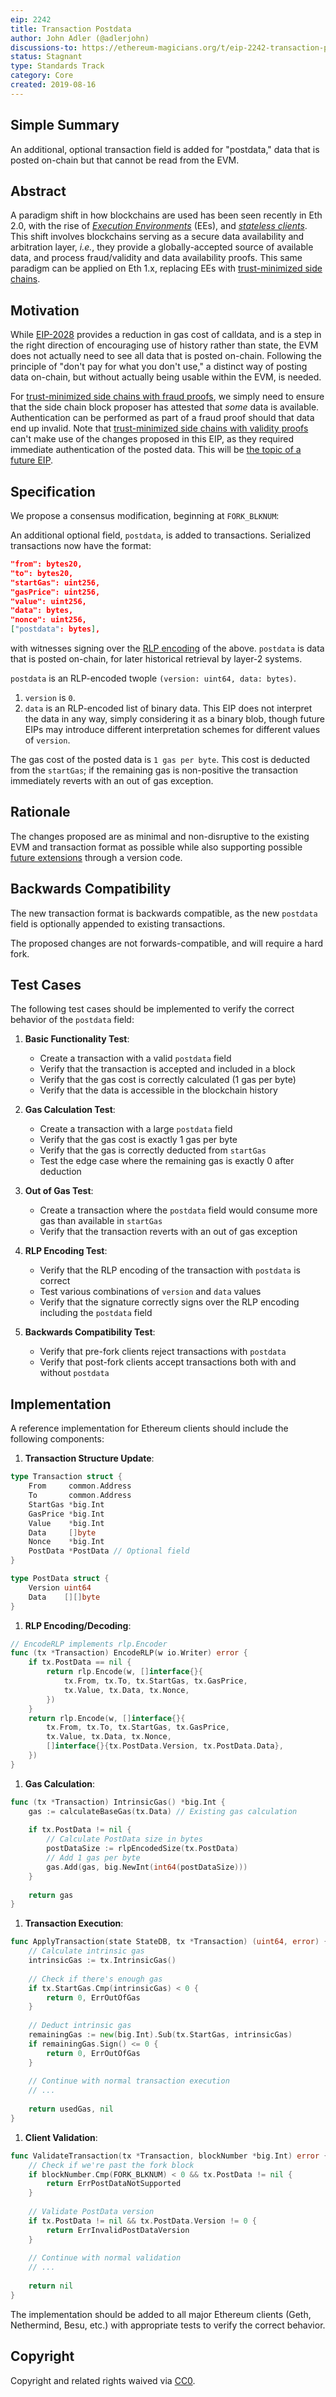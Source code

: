 ```yaml
---
eip: 2242
title: Transaction Postdata
author: John Adler (@adlerjohn)
discussions-to: https://ethereum-magicians.org/t/eip-2242-transaction-postdata/3557
status: Stagnant
type: Standards Track
category: Core
created: 2019-08-16
---
```


## Simple Summary

An additional, optional transaction field is added for "postdata," data that is
posted on-chain but that cannot be read from the EVM.

## Abstract

A paradigm shift in how blockchains are used has been seen recently in Eth 2.0,
with the rise of [_Execution Environments_](https://notes.ethereum.org/w1Pn2iMmSTqCmVUTGV4T5A?view)
(EEs), and [_stateless clients_](https://ethresear.ch/t/the-stateless-client-concept/172).
This shift involves blockchains serving as a secure data availability and
arbitration layer, _i.e._, they provide a globally-accepted source of available
data, and process fraud/validity and data availability proofs. This same paradigm
can be applied on Eth 1.x, replacing EEs with
[trust-minimized side chains](https://ethresear.ch/t/building-scalable-decentralized-payment-systems-request-for-feedback/5312).

## Motivation

While [EIP-2028](./eip-2028.md) provides a reduction in gas cost of calldata,
and is a step in the right direction of encouraging use of history rather than
state, the EVM does not actually need to see all data that is posted on-chain.
Following the principle of "don't pay for what you don't use," a distinct way of
posting data on-chain, but without actually being usable within the EVM, is needed.

For [trust-minimized side chains with fraud proofs](https://ethresear.ch/t/minimal-viable-merged-consensus/5617),
we simply need to ensure that the side chain block proposer has attested that
_some_ data is available. Authentication can be performed as part of a fraud
proof should that data end up invalid. Note that
[trust-minimized side chains with validity proofs](https://ethresear.ch/t/on-chain-scaling-to-potentially-500-tx-sec-through-mass-tx-validation/3477)
can't make use of the changes proposed in this EIP, as they required immediate
authentication of the posted data. This will be
[the topic of a future EIP](https://ethresear.ch/t/multi-threaded-data-availability-on-eth-1/5899).

## Specification

We propose a consensus modification, beginning at `FORK_BLKNUM`:

An additional optional field, `postdata`, is added to transactions. Serialized
transactions now have the format:

```json
"from": bytes20,
"to": bytes20,
"startGas": uint256,
"gasPrice": uint256,
"value": uint256,
"data": bytes,
"nonce": uint256,
["postdata": bytes],
```

with witnesses signing over the [RLP encoding](https://github.com/ethereum/wiki/wiki/RLP)
of the above. `postdata` is data that is posted on-chain, for later historical
retrieval by layer-2 systems.

`postdata` is an RLP-encoded twople `(version: uint64, data: bytes)`.

1. `version` is `0`.
2. `data` is an RLP-encoded list of binary data. This EIP does not interpret the
   data in any way, simply considering it as a binary blob, though future EIPs may
   introduce different interpretation schemes for different values of `version`.

The gas cost of the posted data is `1 gas per byte`. This cost is deducted from
the `startGas`; if the remaining gas is non-positive the transaction immediately
reverts with an out of gas exception.

## Rationale

The changes proposed are as minimal and non-disruptive to the existing EVM and
transaction format as possible while also supporting possible
[future extensions](https://ethresear.ch/t/multi-threaded-data-availability-on-eth-1/5899)
through a version code.

## Backwards Compatibility

The new transaction format is backwards compatible, as the new `postdata` field
is optionally appended to existing transactions.

The proposed changes are not forwards-compatible, and will require a hard fork.

## Test Cases

The following test cases should be implemented to verify the correct behavior of
the `postdata` field:

1. **Basic Functionality Test**:
   - Create a transaction with a valid `postdata` field
   - Verify that the transaction is accepted and included in a block
   - Verify that the gas cost is correctly calculated (1 gas per byte)
   - Verify that the data is accessible in the blockchain history

2. **Gas Calculation Test**:
   - Create a transaction with a large `postdata` field
   - Verify that the gas cost is exactly 1 gas per byte
   - Verify that the gas is correctly deducted from `startGas`
   - Test the edge case where the remaining gas is exactly 0 after deduction

3. **Out of Gas Test**:
   - Create a transaction where the `postdata` field would consume more gas than
     available in `startGas`
   - Verify that the transaction reverts with an out of gas exception

4. **RLP Encoding Test**:
   - Verify that the RLP encoding of the transaction with `postdata` is correct
   - Test various combinations of `version` and `data` values
   - Verify that the signature correctly signs over the RLP encoding including
     the `postdata` field

5. **Backwards Compatibility Test**:
   - Verify that pre-fork clients reject transactions with `postdata`
   - Verify that post-fork clients accept transactions both with and without
     `postdata`

## Implementation

A reference implementation for Ethereum clients should include the following
components:

1. **Transaction Structure Update**:

```go
type Transaction struct {
    From     common.Address
    To       common.Address
    StartGas *big.Int
    GasPrice *big.Int
    Value    *big.Int
    Data     []byte
    Nonce    *big.Int
    PostData *PostData // Optional field
}

type PostData struct {
    Version uint64
    Data    [][]byte
}
```

1. **RLP Encoding/Decoding**:

```go
// EncodeRLP implements rlp.Encoder
func (tx *Transaction) EncodeRLP(w io.Writer) error {
    if tx.PostData == nil {
        return rlp.Encode(w, []interface{}{
            tx.From, tx.To, tx.StartGas, tx.GasPrice, 
            tx.Value, tx.Data, tx.Nonce,
        })
    }
    return rlp.Encode(w, []interface{}{
        tx.From, tx.To, tx.StartGas, tx.GasPrice, 
        tx.Value, tx.Data, tx.Nonce, 
        []interface{}{tx.PostData.Version, tx.PostData.Data},
    })
}
```

1. **Gas Calculation**:

```go
func (tx *Transaction) IntrinsicGas() *big.Int {
    gas := calculateBaseGas(tx.Data) // Existing gas calculation
    
    if tx.PostData != nil {
        // Calculate PostData size in bytes
        postDataSize := rlpEncodedSize(tx.PostData)
        // Add 1 gas per byte
        gas.Add(gas, big.NewInt(int64(postDataSize)))
    }
    
    return gas
}
```

1. **Transaction Execution**:

```go
func ApplyTransaction(state StateDB, tx *Transaction) (uint64, error) {
    // Calculate intrinsic gas
    intrinsicGas := tx.IntrinsicGas()
    
    // Check if there's enough gas
    if tx.StartGas.Cmp(intrinsicGas) < 0 {
        return 0, ErrOutOfGas
    }
    
    // Deduct intrinsic gas
    remainingGas := new(big.Int).Sub(tx.StartGas, intrinsicGas)
    if remainingGas.Sign() <= 0 {
        return 0, ErrOutOfGas
    }
    
    // Continue with normal transaction execution
    // ...
    
    return usedGas, nil
}
```

1. **Client Validation**:

```go
func ValidateTransaction(tx *Transaction, blockNumber *big.Int) error {
    // Check if we're past the fork block
    if blockNumber.Cmp(FORK_BLKNUM) < 0 && tx.PostData != nil {
        return ErrPostDataNotSupported
    }
    
    // Validate PostData version
    if tx.PostData != nil && tx.PostData.Version != 0 {
        return ErrInvalidPostDataVersion
    }
    
    // Continue with normal validation
    // ...
    
    return nil
}
```

The implementation should be added to all major Ethereum clients (Geth,
Nethermind, Besu, etc.) with appropriate tests to verify the correct behavior.

## Copyright

Copyright and related rights waived via [CC0](../LICENSE.md).
